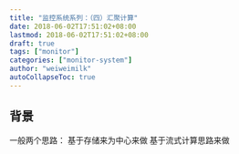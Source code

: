 ```yaml
---
title: "监控系统系列：（四）汇聚计算"
date: 2018-06-02T17:51:02+08:00
lastmod: 2018-06-02T17:51:02+08:00
draft: true
tags: ["monitor"]
categories: ["monitor-system"]
author: "weiweimilk"
autoCollapseToc: true
---
```



## 背景



一般两个思路：
基于存储来为中心来做
基于流式计算思路来做
